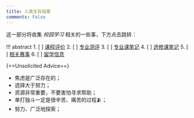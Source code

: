```yaml
---
title: 人类生存指南
comments: False
---
```


这一部分将收集 *校园学习* 相关的一些事，下方点击跳转：  

!!! abstract
    1. [ ] [课程评价](course.md)
    2. [ ] [专业测评](major.md)
    3. [ ] [专业课笔记](core/jl.md)
    4. [ ] [选修课笔记](elective.md)
    5. [ ] [相关赛事](competition.md)
    6. [ ] [留学信息](abroad.md)


{==Unsolicited Advice==}  

- 焦虑是广泛存在的；
- 选择大于努力；
- 资源非常重要，不要害怕寻求帮助；
- 单打独斗一定是很辛苦、痛苦的过程🫂；
- 努力、广泛地探索；
